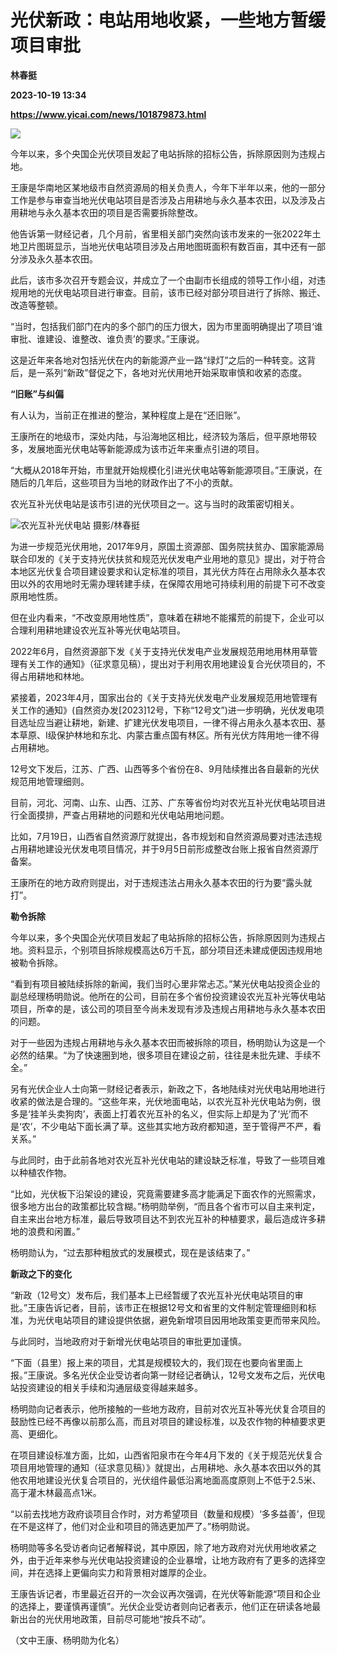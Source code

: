 # 光伏新政：电站用地收紧，一些地方暂缓项目审批
**林春挺**

**2023-10-19 13:34**

**https://www.yicai.com/news/101879873.html**

![](https://imgcdn.yicai.com/uppics/slides/2023/10/bcc5e74b372dc3e13d0e545fbdeb1fe8.jpg)

今年以来，多个央国企光伏项目发起了电站拆除的招标公告，拆除原因则为违规占地。

王康是华南地区某地级市自然资源局的相关负责人，今年下半年以来，他的一部分工作是参与审查当地光伏电站项目是否涉及占用耕地与永久基本农田，以及涉及占用耕地与永久基本农田的项目是否需要拆除整改。

他告诉第一财经记者，几个月前，省里相关部门突然向该市发来的一张2022年土地卫片图斑显示，当地光伏电站项目涉及占用地图斑面积有数百亩，其中还有一部分涉及永久基本农田。

此后，该市多次召开专题会议，并成立了一个由副市长组成的领导工作小组，对违规用地的光伏电站项目进行审查。目前，该市已经对部分项目进行了拆除、搬迁、改造等整顿。

“当时，包括我们部门在内的多个部门的压力很大，因为市里面明确提出了项目‘谁审批、谁建设、谁整改、谁负责’的要求。”王康说。

这是近年来各地对包括光伏在内的新能源产业一路“绿灯”之后的一种转变。这背后，是一系列“新政”督促之下，各地对光伏用地开始采取审慎和收紧的态度。

**“旧账”与纠偏**

有人认为，当前正在推进的整治，某种程度上是在“还旧账”。

王康所在的地级市，深处内陆，与沿海地区相比，经济较为落后，但平原地带较多，发展地面光伏电站等新能源成为该市近年来重点引进的项目。

“大概从2018年开始，市里就开始规模化引进光伏电站等新能源项目。”王康说，在随后的几年后，这些项目为当地的财政作出了不小的贡献。

农光互补光伏电站是该市引进的光伏项目之一。这与当时的政策密切相关。

![农光互补光伏电站  摄影/林春挺](https://imgcdn.yicai.com/uppics/images/2023/10/d8c92d5e149211f24316d92165d08114.jpg)

为进一步规范光伏用地，2017年9月，原国土资源部、国务院扶贫办、国家能源局联合印发的《关于支持光伏扶贫和规范光伏发电产业用地的意见》提出，对于符合本地区光伏复合项目建设要求和认定标准的项目，其光伏方阵在占用除永久基本农田以外的农用地时无需办理转建手续，在保障农用地可持续利用的前提下可不改变原用地性质。

但在业内看来，“不改变原用地性质”，意味着在耕地不能撂荒的前提下，企业可以合理利用耕地建设农光互补等光伏电站项目。

2022年6月，自然资源部下发《关于支持光伏发电产业发展规范用地用林用草管理有关工作的通知》（征求意见稿），提出对于利用农用地建设复合光伏项目的，不得占用耕地和林地。

紧接着，2023年4月，国家出台的《关于支持光伏发电产业发展规范用地管理有关工作的通知》(自然资办发\[2023\]12号，下称“12号文”)进一步明确，光伏发电项目选址应当避让耕地，新建、扩建光伏发电项目，一律不得占用永久基本农田、基本草原、Ⅰ级保护林地和东北、内蒙古重点国有林区。所有光伏方阵用地一律不得占用耕地。

12号文下发后，江苏、广西、山西等多个省份在8、9月陆续推出各自最新的光伏规范用地管理细则。

目前，河北、河南、山东、山西、江苏、广东等省份均对农光互补光伏电站项目进行全面摸排，严查占用耕地的问题和光伏电站用地问题。

比如，7月19日，山西省自然资源厅就提出，各市规划和自然资源局要对违法违规占用耕地建设光伏发电项目情况，并于9月5日前形成整改台账上报省自然资源厅备案。

王康所在的地方政府则提出，对于违规违法占用永久基本农田的行为要“露头就打”。

**勒令拆除**

今年以来，多个央国企光伏项目发起了电站拆除的招标公告，拆除原因则为违规占地。资料显示，个别项目拆除规模高达6万千瓦，部分项目还未建成便因违规用地被勒令拆除。

“看到有项目被陆续拆除的新闻，我们当时心里非常忐忑。”某光伏电站投资企业的副总经理杨明勋说。他所在的公司，目前在多个省份投资建设农光互补光等伏电站项目，所幸的是，该公司的项目至今尚未发现有涉及违规占用耕地与永久基本农田的问题。

对于一些因为违规占用耕地与永久基本农田而被拆除的项目，杨明勋认为这是一个必然的结果。“为了快速圈到地，很多项目在建设之前，往往是未批先建、手续不全。”

另有光伏企业人士向第一财经记者表示，新政之下，各地陆续对光伏电站用地进行收紧的做法是合理的。“这些年来，光伏地面电站，以农光互补光伏电站为例，很多是‘挂羊头卖狗肉’，表面上打着农光互补的名义，但实际上却是为了‘光’而不是‘农’，不少电站下面长满了草。这些其实地方政府都知道，至于管得严不严，看关系。”

与此同时，由于此前各地对农光互补光伏电站的建设缺乏标准，导致了一些项目难以种植农作物。

“比如，光伏板下沿架设的建设，究竟需要建多高才能满足下面农作的光照需求，很多地方出台的政策都比较含糊。”杨明勋举例，“而且各个省市可以自主来判定，自主来出台地方标准，最后导致项目达不到农光互补的种植要求，最后造成许多耕地的浪费和闲置。”

杨明勋认为，“过去那种粗放式的发展模式，现在是该结束了。”

**新政之下的变化**

“新政（12号文）发布后，我们基本上已经暂缓了农光互补光伏电站项目的审批。”王康告诉记者，目前，该市正在根据12号文和省里的文件制定管理细则和标准，为光伏电站项目的建设提供依据，避免新增项目因用地政策变更而带来风险。

与此同时，当地政府对于新增光伏电站项目的审批更加谨慎。

“下面（县里）报上来的项目，尤其是规模较大的，我们现在也要向省里面上报。”王康说。多名光伏企业受访者向第一财经记者确认，12号文发布之后，光伏电站投资建设的相关手续和沟通层级变得越来越多。

杨明勋向记者表示，他所接触的一些地方政府，目前对农光互补等光伏复合项目的鼓励性已经不再像以前那么高，而且对项目的建设标准，以及农作物的种植要求更高、更细化。

在项目建设标准方面，比如，山西省阳泉市在今年4月下发的《关于规范光伏复合项目用地管理的通知（征求意见稿）》就提出，占用耕地、永久基本农田以外的其他农用地建设光伏复合项目的，光伏组件最低沿离地面高度原则上不低于2.5米、高于灌木林最高点1米。

“以前去找地方政府谈项目合作时，对方希望项目（数量和规模）‘多多益善’，但现在不是这样了，他们对企业和项目的筛选更加严了。”杨明勋说。

杨明勋等多名受访者向记者解释说，其中原因，除了地方政府对光伏用地收紧之外，由于近年来参与光伏电站投资建设的企业暴增，让地方政府有了更多的选择空间，并在选择上更偏向实力和背景相对雄厚的企业。

王康告诉记者，市里最近召开的一次会议再次强调，在光伏等新能源“项目和企业的选择上，要谨慎再谨慎”。光伏企业受访者则向记者表示，他们正在研读各地最新出台的光伏用地政策，目前尽可能地“按兵不动”。

（文中王康、杨明勋为化名）